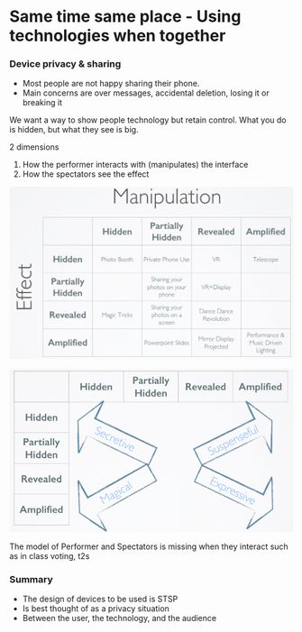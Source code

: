 # Same time same place - Using technologies when together

### Device privacy & sharing
- Most people are not happy sharing their phone.
- Main concerns are over messages, accidental deletion, losing it or breaking it

We want a way to show people technology but retain control. What you do is hidden, but what they see is big. 

2 dimensions
1. How the performer interacts with (manipulates) the interface
2. How the spectators see the effect

![](../_resources/3010_03.png)

![](../_resources/3010_03_01.png)

The model of Performer and Spectators is missing when they interact such as in class voting, t2s

### Summary
- The design of devices to be used is STSP
- Is best thought of as a privacy situation
- Between the user, the technology, and the audience